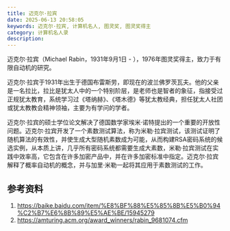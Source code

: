 ```yaml
---
title: 迈克尔·拉宾
date: 2025-06-13 20:58:05
keywords: 迈克尔·拉宾, 计算机名人, 图灵奖, 图灵奖得主
category: 计算机名人录
description:
---
```


迈克尔·拉宾（Michael Rabin，1931年9月1日 - ），1976年图灵奖得主，致力于有限自动机的研究。

迈克尔·拉宾于1931年出生于德国布雷斯劳，即现在的波兰佛罗茨瓦夫。他的父亲是一名拉比，拉比是犹太人中的一个特别阶层，是老师也是智者的象征，指接受过正规犹太教育，系统学习过《塔纳赫》、《塔木德》等犹太教经典，担任犹太人社团或犹太教教会精神领袖，主要为有学问的学者。

迈克尔·拉宾的硕士学位论文解决了德国数学家埃米·诺特提出的一个重要的开放性问题。迈克尔·拉宾开发了一个素数测试算法，称为米勒·拉宾测试，该测试证明了随机算法的有效性，并使生成大型随机素数成为可能，从而构建RSA密码系统的候选实例，从本质上讲，几乎所有密码系统都需要生成大素数，米勒·拉宾测试在实践中效率高，它包含在许多加密产品中，并在许多加密标准中指定。迈克尔·拉宾解释了概率自动机的概念，并与加里·米勒一起将其应用于素数测试的工作。

## 参考资料
1. https://baike.baidu.com/item/%E8%BF%88%E5%85%8B%E5%B0%94%C2%B7%E6%8B%89%E5%AE%BE/15945279
2. https://amturing.acm.org/award_winners/rabin_9681074.cfm
